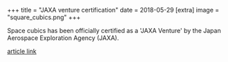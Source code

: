 +++
title = "JAXA venture certification"
date = 2018-05-29
[extra]
image = "square_cubics.png"
+++

Space cubics has been officially certified as a 'JAXA Venture' by the Japan Aerospace Exploration Agency (JAXA).

[article link](http://aerospacebiz.jaxa.jp/venture/)  


